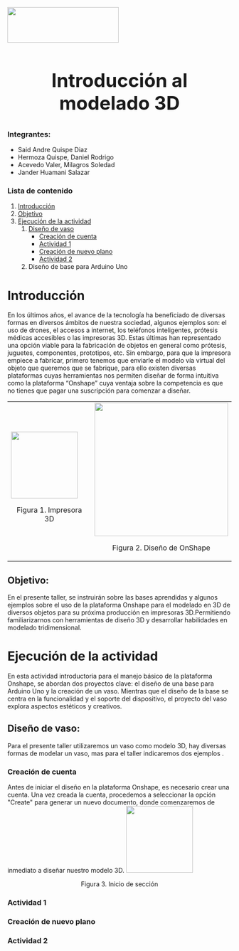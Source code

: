 <img src="https://semanadelcannabis.cayetano.edu.pe/assets/img/logo-upch.png" width="250"
  height="80"/>
# <center><h2> Introducción al modelado 3D</h2></center>

### Integrantes:
* Said Andre Quispe Diaz
* Hermoza Quispe, Daniel Rodrigo
* Acevedo Valer, Milagros Soledad
* Jander Huamani Salazar

### Lista de contenido
1. [Introducción](#introducción)
2. [Objetivo](#objetivo) 
3. [Ejecución de la actividad](#ejecución-de-la-actividad)
    1. [Diseño de vaso](#diseño-de-vaso)
        * [Creación de cuenta](#creación-de-cuenta)
        * [Actividad 1](#actividad-1)
        * [Creación de nuevo plano](#creación-de-nuevo-plano) 
        * [Actividad 2](#actividad-2)
    2. Diseño de base para Arduino Uno   

# Introducción
En los últimos años, el avance de la tecnología ha beneficiado de diversas formas en diversos ámbitos de nuestra sociedad, algunos ejemplos son: el uso de drones, el accesos a internet, los teléfonos inteligentes, prótesis médicas accesibles o las impresoras 3D.
Estas últimas han representado una opción viable para la fabricación de objetos en general como prótesis, juguetes, componentes, prototipos, etc. Sin embargo, para que la impresora empiece a fabricar, primero tenemos que enviarle el modelo vía virtual del objeto que queremos que se fabrique, para ello existen diversas plataformas cuyas herramientas nos permiten diseñar de forma intuitiva como la plataforma “Onshape” cuya ventaja sobre la competencia es que no tienes que pagar una suscripción para comenzar a diseñar.

<center>
<table class="default">
  <tr>
    <td><img src="https://static.wixstatic.com/media/453102_28c86d0996934ffe82279fc8659090e9~mv2.png/v1/fill/w_534,h_723,al_c,q_90,usm_0.66_1.00_0.01,enc_auto/453102_28c86d0996934ffe82279fc8659090e9~mv2.png" width="150" alt=""><p align= "center">Figura 1. Impresora 3D </p></td>
    <td><img src="https://www.3dnatives.com/es/wp-content/uploads/sites/4/OnShape-model.jpg" width="300" alt=""><p align= "center">Figura 2. Diseño de OnShape </p></td>
  </tr>
</table></center>

## Objetivo:
En el presente taller, se instruirán sobre las bases aprendidas y algunos ejemplos sobre el uso de la plataforma Onshape para el modelado en 3D de diversos objetos para su próxima producción en impresoras 3D.Permitiendo familiarizarnos con herramientas de diseño 3D y desarrollar habilidades en modelado tridimensional. 
# <h1>Ejecución de la actividad</h1>
En esta actividad introductoria para el manejo básico de la plataforma Onshape, se abordan dos proyectos clave: el diseño de una base para Arduino Uno y la creación de un vaso. Mientras que el diseño de la base se centra en la funcionalidad y el soporte del dispositivo, el proyecto del vaso explora aspectos estéticos y creativos. 
## Diseño de vaso:
Para el presente taller utilizaremos un vaso como modelo 3D, hay diversas formas de modelar un vaso, mas para el taller indicaremos dos ejemplos .
### Creación de cuenta
Antes de iniciar el diseño en la plataforma Onshape, es necesario crear una cuenta. Una vez creada la cuenta, procedemos a seleccionar la opción "Create" para generar un nuevo documento, donde comenzaremos de inmediato a diseñar nuestro modelo 3D.
<img src="../../../Imagenes/lab4/creaciondecuenta.png" width="150" alt=""><p align= "center">Figura 3. Inicio de sección </p>
### Actividad 1
### Creación de nuevo plano
### Actividad 2
